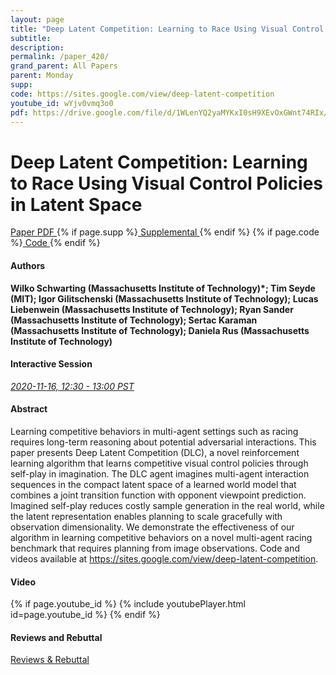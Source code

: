 ```yaml
---
layout: page
title: "Deep Latent Competition: Learning to Race Using Visual Control Policies in Latent Space"
subtitle: 
description:
permalink: /paper_420/
grand_parent: All Papers
parent: Monday
supp: 
code: https://sites.google.com/view/deep-latent-competition
youtube_id: wYjv0vmq3o0
pdf: https://drive.google.com/file/d/1WLenYQ2yaMYKxI0sH9XEvOxGWnt74RIx/view
---
```


# Deep Latent Competition: Learning to Race Using Visual Control Policies in Latent Space

<a href="https://drive.google.com/file/d/1WLenYQ2yaMYKxI0sH9XEvOxGWnt74RIx/view" target="_blank" rel="noopener noreferrer" class="btn btn-blue"><i class="fa fa-file-text-o" aria-hidden="true"></i> Paper PDF </a> {% if page.supp %}<a href="" target="_blank" rel="noopener noreferrer" class="btn btn-green"><i class="fa fa-file-text-o" aria-hidden="true"></i> Supplemental </a>{% endif %} {% if page.code %}<a href="https://sites.google.com/view/deep-latent-competition" target="_blank" rel="noopener noreferrer" class="btn"><i class="fa fa-github" aria-hidden="true"></i> Code </a>{% endif %} 

#### Authors
**Wilko Schwarting (Massachusetts Institute of Technology)*; Tim Seyde (MIT); Igor Gilitschenski (Massachusetts Institute of Technology); Lucas Liebenwein (Massachusetts Institute of Technology); Ryan Sander (Massachusetts Institute of Technology); Sertac Karaman (Massachusetts Institute of Technology); Daniela Rus (Massachusetts Institute of Technology)**

#### Interactive Session
<a href="https://pheedloop.com/corl2020/virtual/?page=sessions&section=SESXIWWPF709DJ5DR" target="_blank" rel="noopener noreferrer"><em>2020-11-16, 12:30 - 13:00 PST </em></a>

#### Abstract
Learning competitive behaviors in multi-agent settings such as racing requires long-term reasoning about potential adversarial interactions. This paper presents Deep Latent Competition (DLC), a novel reinforcement learning algorithm that learns competitive visual control policies through self-play in imagination. The DLC agent imagines multi-agent interaction sequences in the compact latent space of a learned world model that combines a joint transition function with opponent viewpoint prediction. Imagined self-play reduces costly sample generation in the real world, while the latent representation enables planning to scale gracefully with observation dimensionality.  We demonstrate the effectiveness of our algorithm in learning competitive behaviors on a novel multi-agent racing benchmark that requires planning from image observations. Code and videos available at <a href="https://sites.google.com/view/deep-latent-competition" target="_blank">https://sites.google.com/view/deep-latent-competition</a>.

#### Video
{% if page.youtube_id %}
{% include youtubePlayer.html id=page.youtube_id %}
{% endif %}

#### Reviews and Rebuttal
<a href="https://drive.google.com/file/d/1UY8CmXuERj8wZgcK22GBSJxheVRhuBSF/view" target="_blank" rel="noopener noreferrer" class="btn btn-purple"><i class="fa fa-pencil-square-o" aria-hidden="true"></i> Reviews & Rebuttal </a>

